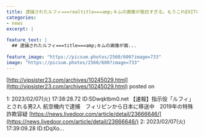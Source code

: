 ```yaml
---
title: 逮捕されたルフィ===realtitle===amp;キムの画像が面白すぎる。もうこれEXITの代わりやれよ
categories:
- news
excerpt: |
  
feature_text: |
  ## 逮捕されたルフィ===title===amp;キムの画像が面...
  
feature_image: "https://picsum.photos/2560/600?image=733"
image: "https://picsum.photos/2560/600?image=733"
---
```


[http://vipsister23.com/archives/10245029.html](http://vipsister23.com/archives/10245029.html)
posted on 

<!--more-->

1: 2023/02/07(火) 17:38:28.72 ID:5Dwqktbm0.net 【速報】指示役「ルフィ」とされる男2人 航空機内で逮捕　フィリピンから日本に移送中　2019年の特殊詐欺容疑 [https://news.livedoor.com/article/detail/23666646/](https://news.livedoor.com/article/detail/23666646/) 2: 2023/02/07(火) 17:39:09.28 ID:tDqXo...
